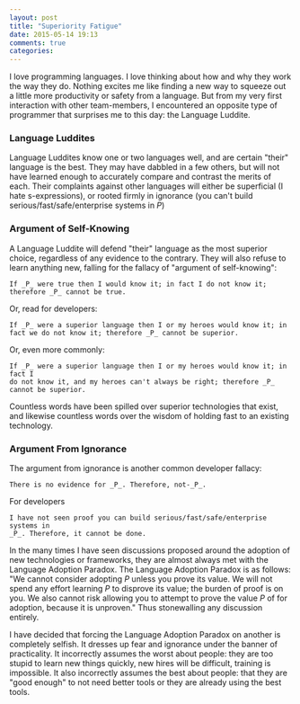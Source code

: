 ```yaml
---
layout: post
title: "Superiority Fatigue"
date: 2015-05-14 19:13
comments: true
categories: 
---
```


I love programming languages. I love thinking about how and why they work the
way they do. Nothing excites me like finding a new way to squeeze out a little
more productivity or safety from a language. But from my very first interaction with
other team-members, I encountered an opposite type of programmer that surprises
me to this day: the Language Luddite.

### Language Luddites

Language Luddites know one or two languages well, and are certain "their" language is
the best. They may have dabbled in a few others, but will not have learned
enough to accurately compare and contrast the merits of each. Their complaints
against other languages will either be superficial (I hate s-expressions), or
rooted firmly in ignorance (you can't build serious/fast/safe/enterprise systems
in _P_)

### Argument of Self-Knowing

A Language Luddite will defend "their" language as the most superior choice,
regardless of any evidence to the contrary. They will also refuse to learn anything
new, falling for the fallacy of "argument of self-knowing":

    If _P_ were true then I would know it; in fact I do not know it; therefore _P_ cannot be true.

Or, read for developers:

    If _P_ were a superior language then I or my heroes would know it; in fact we do not know it; therefore _P_ cannot be superior.

Or, even more commonly:

    If _P_ were a superior language then I or my heroes would know it; in fact I
    do not know it, and my heroes can't always be right; therefore _P_ cannot be superior.

Countless words have been spilled over superior technologies that exist, and
likewise countless words over the wisdom of holding fast to an existing
technology.

### Argument From Ignorance

The argument from ignorance is another common developer fallacy:

    There is no evidence for _P_. Therefore, not-_P_.

For developers

    I have not seen proof you can build serious/fast/safe/enterprise systems in
    _P_. Therefore, it cannot be done.

In the many times I have seen discussions proposed around the adoption of new
technologies or frameworks, they are almost always met with the Language
Adoption Paradox. The Language Adoption Paradox is as follows: "We cannot
consider adopting _P_ unless you prove its value. We will not spend any effort
learning _P_ to disprove its value; the burden of proof is on you. We also
cannot risk allowing you to attempt to prove the value _P_ of for adoption,
because it is unproven." Thus stonewalling any discussion entirely.

I have decided that forcing the Language Adoption Paradox on another is
completely selfish. It dresses up fear and ignorance under the banner of
practicality. It incorrectly assumes the worst about people: they are too stupid
to learn new things quickly, new hires will be difficult, training is
impossible. It also incorrectly assumes the best about people: that they are
"good enough" to not need better tools or they are already using the best tools.
